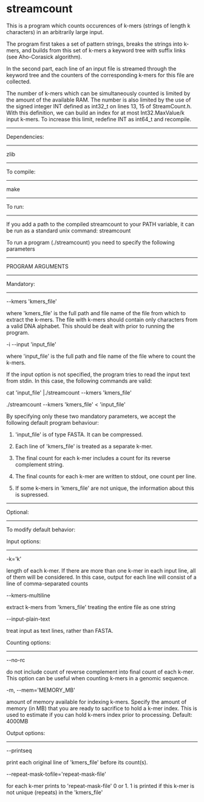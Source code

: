 streamcount
===========
This is a program which counts occurences of k-mers (strings of length k characters) 
in an arbitrarily large input.

The program first takes a set of pattern strings, breaks the strings into k-mers, 
and builds from this set of k-mers a keyword tree with suffix links (see Aho-Corasick algorithm). 

In the second part, each line of an input file is streamed through the keyword tree 
and the counters of the corresponding k-mers for this file are collected.

The number of k-mers which can be simultaneously counted is limited by the amount of the available RAM.
The number is also limited by the use of the signed integer INT defined as int32_t on lines 13, 15 of StreamCount.h.
With this definition, we can build an index for at most Int32.MaxValue/k input k-mers.
To increase this limit, redefine INT as int64_t and recompile.

*************
Dependencies:
*************
zlib

*************
To compile:
*************
make

************
To run:
************
If you add a path to the compiled streamcount to your PATH variable, 
it can be run as a standard unix command: streamcount

To run a program (./streamcount) you need to specify the following parameters
****************
PROGRAM ARGUMENTS
****************

Mandatory:
**********

--kmers 'kmers_file'

where 'kmers_file' is the full path and file name of the file from which to extract the k-mers.
The file with k-mers should contain only characters from a valid DNA alphabet. 
This should be dealt with prior to running the program.

-i --input 'input_file'

where 'input_file' is the full path and file name of the file where to count the k-mers.

If the input option is not specified, the program tries to read the input text from stdin.
In this case, the following commands are valid:

cat 'input_file' |./streamcount --kmers 'kmers_file'

./streamcount --kmers 'kmers_file' < 'input_file'

By specifying only these two mandatory parameters, we accept the following default program behaviour:

1. 'input_file' is of type FASTA. It can be compressed.

2. Each line of 'kmers_file' is treated as a separate k-mer.

3. The final count for each k-mer includes a count for its reverse complement string.

4. The final counts for each k-mer are written to stdout, one count per line.

5. If some k-mers in 'kmers_file' are not unique, the information about this is supressed.

***********
Optional:
***********
To modify default behavior:

Input options: 
**************
-k='k'

length of each k-mer. 
If there are more than one k-mer in each input line, all of them will be considered. 
In this case, output for each line will consist of a line of comma-separated counts

--kmers-multiline

extract k-mers from 'kmers_file' treating the entire file as one string

--input-plain-text

treat input as text lines, rather than FASTA.
 
Counting options:
***************** 
--no-rc 

do not include count of reverse complement into final count of each k-mer. 
This option can be useful when counting k-mers in a genomic sequence.

-m,     --mem='MEMORY_MB'

amount of memory available for indexing k-mers. 
Specify the amount of memory (in MB) that you are ready to sacrifice to hold a k-mer index. 
This is used to estimate if you can hold k-mers index prior to processing. 
Default: 4000MB

Output options: 
*************** 
--printseq

print each original line of 'kmers_file' before its count(s). 

--repeat-mask-tofile='repeat-mask-file'

for each k-mer prints to 'repeat-mask-file' 0 or 1. 
1 is printed if this k-mer is not unique (repeats) in the 'kmers_file'
    


